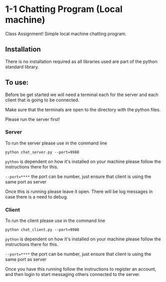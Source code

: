 # 1-1 Chatting Program (Local machine)

Class Assignment! Simple local machine chatting program.

## Installation

There is no installation required as all libraries used are part of the python standard library.

## To use:

Before be get started we will need a terminal each for the server and each client that is going to be connected.

Make sure that the terminals are open to the directory with the python files.

Please run the server first!

### Server

To run the server please use in the command line

`python chat_server.py --port=9988`

`python` is dependent on how it's installed on your machine please follow the instructions there for this.

`--port=****` the port can be number, just ensure that client is using the same port as server

Once this is running please leave it open. There will be log messages in case there is a need to debug.

### Client

To run the client please use in the command line

`python chat_client.py --port=9988`

`python` is dependent on how it's installed on your machine please follow the instructions there for this.

`--port=****` the port can be number, just ensure that client is using the same port as server

Once you have this running follow the instructions to register an account, and then login to start messaging others connected to the server.